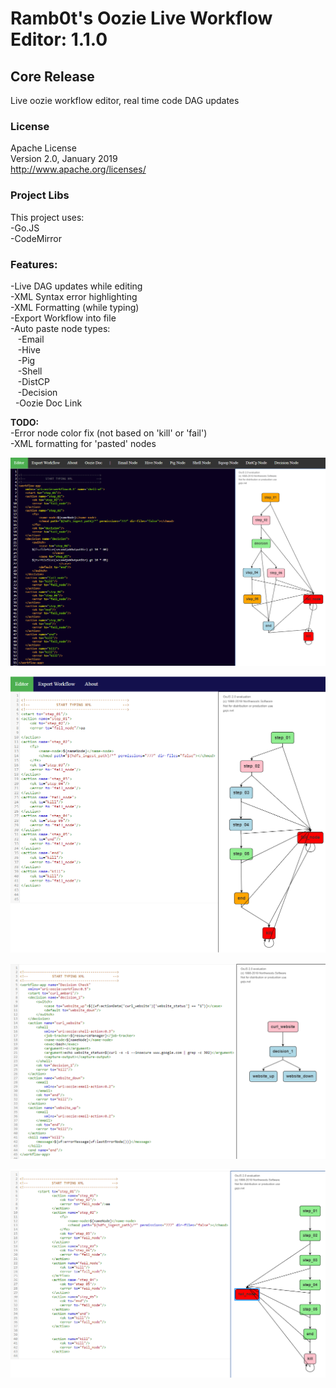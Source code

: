 # Ramb0t's Oozie Live Workflow Editor: 1.1.0
## Core Release
Live oozie workflow editor, real time code DAG updates

### License

Apache License  <br />
Version 2.0, January 2019  <br />
http://www.apache.org/licenses/  <br />

### Project Libs

This project uses:  <br />
-Go.JS <br />
-CodeMirror

### Features:

-Live DAG updates while editing <br />
-XML Syntax error highlighting <br />
-XML Formatting (while typing) <br />
-Export Workflow into file <br />
-Auto paste node types: <br />
   &nbsp;&nbsp; -Email <br />
   &nbsp;&nbsp; -Hive <br />
   &nbsp;&nbsp; -Pig <br />
   &nbsp;&nbsp; -Shell <br />
   &nbsp;&nbsp; -DistCP <br />
   &nbsp;&nbsp; -Decision <br />
    &nbsp;&nbsp;-Oozie Doc Link <br />

**TODO:** <br />
-Error node color fix (not based on 'kill' or 'fail') <br />
-XML formatting for 'pasted' nodes



![alt text](https://raw.githubusercontent.com/jpetro416/oozie-live-editor/master/img/oozie-live-editor-v1.1.0.PNG)

![alt text](https://raw.githubusercontent.com/jpetro416/oozie-live-editor/master/img/oozie-live4.png)

![alt text](https://raw.githubusercontent.com/jpetro416/oozie-live-editor/master/img/oozie-live.png)

![alt text](https://raw.githubusercontent.com/jpetro416/oozie-live-editor/master/img/oozie-live2.png)
